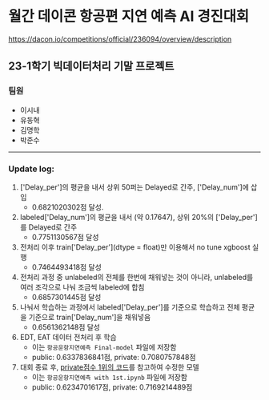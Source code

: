 # 월간 데이콘 항공편 지연 예측 AI 경진대회

https://dacon.io/competitions/official/236094/overview/description

## 23-1학기 빅데이터처리 기말 프로젝트

### 팀원

- 이시내
- 유동혁
- 김명학
- 박준수

---

### Update log:

1. ['Delay_per']의 평균을 내서 상위 50퍼는 Delayed로 간주, ['Delay_num']에 삽입
   - 0.6821020302점 달성.
2. labeled['Delay_num']의 평균을 내서 (약 0.17647), 상위 20%의 ['Delay_per']를 Delayed로 간주
   - 0.7751130567점 달성
3. 전처리 이후 train['Delay_per'](dtype = float)만 이용해서 no tune xgboost 실행
   - 0.7464493418점 달성
4. 전처리 과정 중 unlabeled의 전체를 한번에 채워넣는 것이 아니라, unlabeled를 여러 조각으로 나눠 조금씩 labeled에 합침
   - 0.6857301445점 달성
5. 나눠서 학습하는 과정에서 labeled['Delay_per']를 기준으로 학습하고 전체 평균을 기준으로 train['Delay_num']을 채워넣음
   - 0.6561362148점 달성
6. EDT, EAT 데이터 전처리 후 학습
   - 이는 `항공운항지연예측 Final-model` 파일에 저장함
   - public: 0.6337836841점, private: 0.7080757848점
7. 대회 종료 후, [private점수 1위의 코드](https://dacon.io/competitions/official/236094/codeshare/8341)를 참고하여 수정한 모델
   - 이는 `항공운항지연예측 with 1st.ipynb` 파일에 저장함
   - public: 0.6234701617점, private: 0.7169214489점
